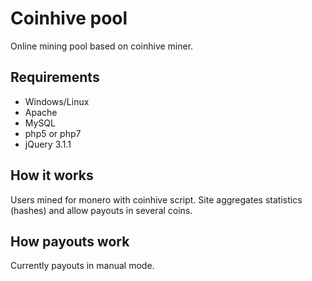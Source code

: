# Coinhive pool
Online mining pool based on coinhive miner.

## Requirements
* Windows/Linux
* Apache
* MySQL
* php5 or php7
* jQuery 3.1.1

## How it works
Users mined for monero with coinhive script. Site aggregates statistics (hashes) and allow payouts in several coins.

## How payouts work
Currently payouts in manual mode.
